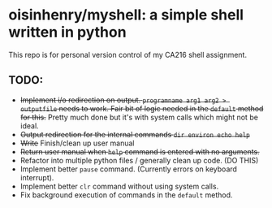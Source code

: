 # oisinhenry/myshell: a simple shell written in python
This repo is for personal version control of my CA216 shell assignment.

## TODO:
* ~~Implement i/o redirection on output.
`programname arg1 arg2 > outputfile` needs to work. Fair bit of logic needed in the `default` method for this.~~ Pretty much done but it's with system calls which might not be ideal.
* ~~Output redirection for the internal commands `dir environ echo help`~~
* ~~Write~~ Finish/clean up user manual
* ~~Return user manual when `help` command is entered with no arguments.~~
* Refactor into multiple python files / generally clean up code. (DO THIS)
* Implement better `pause` command. (Currently errors on keyboard interrupt).
* Implement better `clr` command without using system calls.
* Fix background execution of commands in the `default` method.
